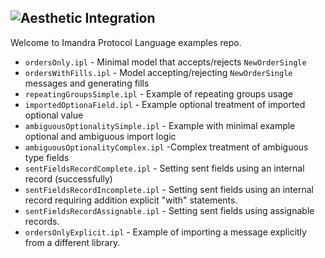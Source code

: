 ![Aesthetic Integration](https://storage.googleapis.com/imandra-assets/images/github/ipl_lang_examples_head.svg)
---
Welcome to Imandra Protocol Language examples repo.

- `ordersOnly.ipl` - Minimal model that accepts/rejects `NewOrderSingle`
- `ordersWithFills.ipl` - Model accepting/rejecting `NewOrderSingle` messages and generating fills
- `repeatingGroupsSimple.ipl` - Example of repeating groups usage
- `importedOptionaField.ipl` - Example optional treatment of imported optional value
- `ambiguousOptionalitySimple.ipl` - Example with minimal example optional and ambiguous import logic 
- `ambiguousOptionalityComplex.ipl` -Complex treatment of ambiguous type fields
- `sentFieldsRecordComplete.ipl` - Setting sent fields using an internal record (successfully)
- `sentFieldsRecordIncomplete.ipl` - Setting sent fields using an internal record requiring addition explicit "with" statements.
- `sentFieldsRecordAssignable.ipl` - Setting sent fields using assignable records.
- `ordersOnlyExplicit.ipl` - Example of importing a message explicitly from a different library.
